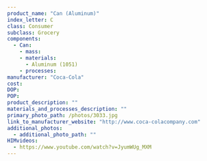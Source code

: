 ```yaml
---
product_name: "Can (Aluminum)"
index_letter: C
class: Consumer
subclass: Grocery
components:
  - Can:
    - mass: 
    - materials:
      - Aluminum (1051)
    - processes:
manufacturer: "Coca-Cola"
cost: 
DOP: 
POP: 
product_description: ""
materials_and_processes_description: ""
primary_photo_path: /photos/3033.jpg
link_to_manufacturer_website: "http://www.coca-colacompany.com"
additional_photos:
  - additional_photo_path: ""
HIMvideos:
  - https://www.youtube.com/watch?v=JyumWUg_MXM
---
```

